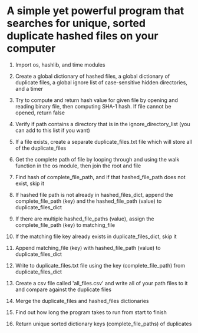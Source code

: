 # A simple yet powerful program that searches for unique, sorted duplicate hashed files on your computer

1. Import os, hashlib, and time modules

2. Create a global dictionary of hashed files, a global dictionary of duplicate files, a global ignore list of case-sensitive hidden directories, and a timer

3. Try to compute and return hash value for given file by opening and reading binary file, then computing SHA-1 hash. If file cannot be opened, return false

4. Verify if path contains a directory that is in the ignore_directory_list (you can add to this list if you want)

5. If a file exists, create a separate duplicate_files.txt file which will store all of the duplicate_files

6. Get the complete path of file by looping through and using the walk function in the os module, then join the root and file

7. Find hash of complete_file_path, and if that hashed_file_path does not exist, skip it

8. If hashed file path is not already in hashed_files_dict, append the complete_file_path (key) and the hashed_file_path (value) to duplicate_files_dict

9. If there are multiple hashed_file_paths (value), assign the complete_file_path (key) to matching_file

10. If the matching file key already exists in duplicate_files_dict, skip it

11. Append matching_file (key) with hashed_file_path (value) to duplicate_files_dict

12. Write to duplicate_files.txt file using the key (complete_file_path) from duplicate_files_dict

13. Create a csv file called 'all_files.csv' and write all of your path files to it and compare against the duplicate files

14. Merge the duplicate_files and hashed_files dictionaries

15. Find out how long the program takes to run from start to finish

16. Return unique sorted dictionary keys (complete_file_paths) of duplicates
